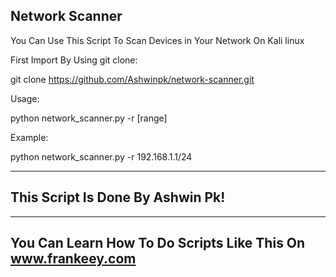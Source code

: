 
Network Scanner
--------------------------------------------------------------


You Can Use This Script To Scan Devices in Your Network On Kali linux

First Import By Using git clone:

  git clone https://github.com/Ashwinpk/network-scanner.git

Usage:

  python network_scanner.py -r [range]

Example:

  python network_scanner.py -r 192.168.1.1/24

--------------------------------------------------------------
This Script Is Done By Ashwin Pk!
--------------------------------------------------------------
--------------------------------------------------------------
You Can Learn How To Do Scripts Like This On www.frankeey.com
--------------------------------------------------------------
